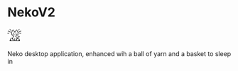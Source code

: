 # NekoV2

![alt text](https://github.com/Aqueuse/NekoV2/blob/master/src/neko/images/32.GIF)

Neko desktop application, enhanced wih a ball of yarn and a basket to sleep in
